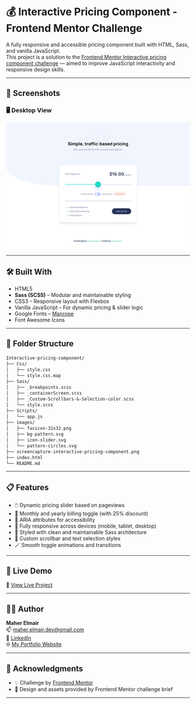 # 💰 Interactive Pricing Component - Frontend Mentor Challenge

A fully responsive and accessible pricing component built with HTML, Sass, and vanilla JavaScript.  
This project is a solution to the [Frontend Mentor Interactive pricing component challenge](https://www.frontendmentor.io/challenges/interactive-pricing-component-t0m8PIyY8) — aimed to improve JavaScript interactivity and responsive design skills.

---

## 📸 Screenshots

### 🖥️ Desktop View  
![Desktop Preview](/screencapture-interactive-pricing-component.png)

---

## 🛠️ Built With

- HTML5
- **Sass (SCSS)** – Modular and maintainable styling
- CSS3 – Responsive layout with Flexbox
- Vanilla JavaScript – For dynamic pricing & slider logic
- Google Fonts – [Manrope](https://fonts.google.com/specimen/Manrope)
- Font Awesome Icons

---

## 📂 Folder Structure

```
Interactive-pricing-component/  
├── Css/  
│   ├── style.css  
│   └── style.css.map  
├── Sass/  
│   ├── _breakpoints.scss  
│   ├── _containerScreen.scss  
│   ├── _Custom-Scrollbars-&-Selection-color.scss  
│   └── style.scss  
├── Scripts/  
│   └── app.js  
├── images/  
│   ├── favicon-32x32.png  
│   ├── bg-pattern.svg  
│   ├── icon-slider.svg  
│   └── pattern-circles.svg  
├── screencapture-interactive-pricing-component.png  
├── index.html  
└── README.md  
```

---

## 📋 Features

- 🖱️ Dynamic pricing slider based on pageviews
- 🔁 Monthly and yearly billing toggle (with 25% discount)
- 🧠 ARIA attributes for accessibility
- 📱 Fully responsive across devices (mobile, tablet, desktop)
- 🎨 Styled with clean and maintainable Sass architecture
- 🧹 Custom scrollbar and text selection styles
- 🪄 Smooth toggle animations and transitions

---

## 🚀 Live Demo

🔗 [View Live Project](https://maher-elmair.github.io/Interactive-pricing-component/)

---

## 🧑‍💻 Author

**Maher Elmair**  
📫 [maher.elmair.dev@gmail.com](mailto:maher.elmair.dev@gmail.com)  
🔗 [LinkedIn](https://www.linkedin.com/in/maher-elmair-831042237)  
🌐 [My Portfolio Website](https://maher-elmair.github.io/My_Website)

---

## 🙏 Acknowledgments

- 💡 Challenge by [Frontend Mentor](https://www.frontendmentor.io/)
- 🎨 Design and assets provided by Frontend Mentor challenge brief

---
